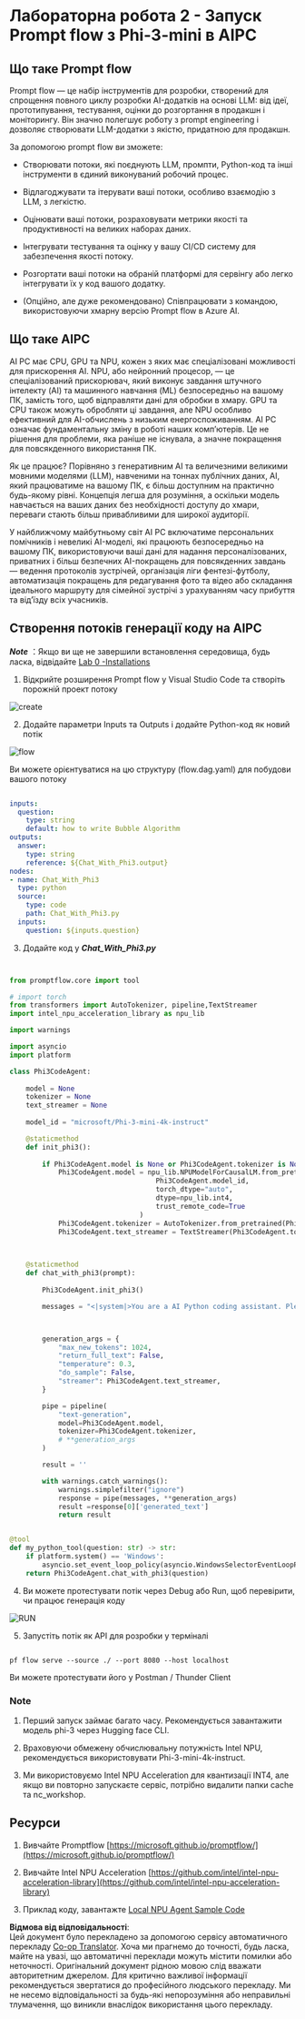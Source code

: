 <!--
CO_OP_TRANSLATOR_METADATA:
{
  "original_hash": "bc29f7fe7fc16bed6932733eac8c81b8",
  "translation_date": "2025-07-17T04:03:13+00:00",
  "source_file": "md/02.Application/02.Code/Phi3/VSCodeExt/HOL/AIPC/02.PromptflowWithNPU.md",
  "language_code": "uk"
}
-->
# **Лабораторна робота 2 - Запуск Prompt flow з Phi-3-mini в AIPC**

## **Що таке Prompt flow**

Prompt flow — це набір інструментів для розробки, створений для спрощення повного циклу розробки AI-додатків на основі LLM: від ідеї, прототипування, тестування, оцінки до розгортання в продакшн і моніторингу. Він значно полегшує роботу з prompt engineering і дозволяє створювати LLM-додатки з якістю, придатною для продакшн.

За допомогою prompt flow ви зможете:

- Створювати потоки, які поєднують LLM, промпти, Python-код та інші інструменти в єдиний виконуваний робочий процес.

- Відлагоджувати та ітерувати ваші потоки, особливо взаємодію з LLM, з легкістю.

- Оцінювати ваші потоки, розраховувати метрики якості та продуктивності на великих наборах даних.

- Інтегрувати тестування та оцінку у вашу CI/CD систему для забезпечення якості потоку.

- Розгортати ваші потоки на обраній платформі для сервінгу або легко інтегрувати їх у код вашого додатку.

- (Опційно, але дуже рекомендовано) Співпрацювати з командою, використовуючи хмарну версію Prompt flow в Azure AI.

## **Що таке AIPC**

AI PC має CPU, GPU та NPU, кожен з яких має спеціалізовані можливості для прискорення AI. NPU, або нейронний процесор, — це спеціалізований прискорювач, який виконує завдання штучного інтелекту (AI) та машинного навчання (ML) безпосередньо на вашому ПК, замість того, щоб відправляти дані для обробки в хмару. GPU та CPU також можуть обробляти ці завдання, але NPU особливо ефективний для AI-обчислень з низьким енергоспоживанням. AI PC означає фундаментальну зміну в роботі наших комп’ютерів. Це не рішення для проблеми, яка раніше не існувала, а значне покращення для повсякденного використання ПК.

Як це працює? Порівняно з генеративним AI та величезними великими мовними моделями (LLM), навченими на тоннах публічних даних, AI, який працюватиме на вашому ПК, є більш доступним на практично будь-якому рівні. Концепція легша для розуміння, а оскільки модель навчається на ваших даних без необхідності доступу до хмари, переваги стають більш привабливими для широкої аудиторії.

У найближчому майбутньому світ AI PC включатиме персональних помічників і невеликі AI-моделі, які працюють безпосередньо на вашому ПК, використовуючи ваші дані для надання персоналізованих, приватних і більш безпечних AI-покращень для повсякденних завдань — ведення протоколів зустрічей, організація ліги фентезі-футболу, автоматизація покращень для редагування фото та відео або складання ідеального маршруту для сімейної зустрічі з урахуванням часу прибуття та від’їзду всіх учасників.

## **Створення потоків генерації коду на AIPC**

***Note*** ：Якщо ви ще не завершили встановлення середовища, будь ласка, відвідайте [Lab 0 -Installations](./01.Installations.md)

1. Відкрийте розширення Prompt flow у Visual Studio Code та створіть порожній проект потоку

![create](../../../../../../../../../translated_images/pf_create.bde888dc83502eba082a058175bbf1eee6791219795393a386b06fd3043ec54d.uk.png)

2. Додайте параметри Inputs та Outputs і додайте Python-код як новий потік

![flow](../../../../../../../../../translated_images/pf_flow.520824c0969f2a94f17e947f86bdc4b4c6c88a2efa394fe3bcfb58c0dbc578a7.uk.png)

Ви можете орієнтуватися на цю структуру (flow.dag.yaml) для побудови вашого потоку

```yaml

inputs:
  question:
    type: string
    default: how to write Bubble Algorithm
outputs:
  answer:
    type: string
    reference: ${Chat_With_Phi3.output}
nodes:
- name: Chat_With_Phi3
  type: python
  source:
    type: code
    path: Chat_With_Phi3.py
  inputs:
    question: ${inputs.question}


```

3. Додайте код у ***Chat_With_Phi3.py***

```python


from promptflow.core import tool

# import torch
from transformers import AutoTokenizer, pipeline,TextStreamer
import intel_npu_acceleration_library as npu_lib

import warnings

import asyncio
import platform

class Phi3CodeAgent:
    
    model = None
    tokenizer = None
    text_streamer = None
    
    model_id = "microsoft/Phi-3-mini-4k-instruct"

    @staticmethod
    def init_phi3():
        
        if Phi3CodeAgent.model is None or Phi3CodeAgent.tokenizer is None or Phi3CodeAgent.text_streamer is None:
            Phi3CodeAgent.model = npu_lib.NPUModelForCausalLM.from_pretrained(
                                    Phi3CodeAgent.model_id,
                                    torch_dtype="auto",
                                    dtype=npu_lib.int4,
                                    trust_remote_code=True
                                )
            Phi3CodeAgent.tokenizer = AutoTokenizer.from_pretrained(Phi3CodeAgent.model_id)
            Phi3CodeAgent.text_streamer = TextStreamer(Phi3CodeAgent.tokenizer, skip_prompt=True)

    

    @staticmethod
    def chat_with_phi3(prompt):
        
        Phi3CodeAgent.init_phi3()

        messages = "<|system|>You are a AI Python coding assistant. Please help me to generate code in Python.The answer only genertated Python code, but any comments and instructions do not need to be generated<|end|><|user|>" + prompt +"<|end|><|assistant|>"



        generation_args = {
            "max_new_tokens": 1024,
            "return_full_text": False,
            "temperature": 0.3,
            "do_sample": False,
            "streamer": Phi3CodeAgent.text_streamer,
        }

        pipe = pipeline(
            "text-generation",
            model=Phi3CodeAgent.model,
            tokenizer=Phi3CodeAgent.tokenizer,
            # **generation_args
        )

        result = ''

        with warnings.catch_warnings():
            warnings.simplefilter("ignore")
            response = pipe(messages, **generation_args)
            result =response[0]['generated_text']
            return result


@tool
def my_python_tool(question: str) -> str:
    if platform.system() == 'Windows':
        asyncio.set_event_loop_policy(asyncio.WindowsSelectorEventLoopPolicy())
    return Phi3CodeAgent.chat_with_phi3(question)


```

4. Ви можете протестувати потік через Debug або Run, щоб перевірити, чи працює генерація коду

![RUN](../../../../../../../../../translated_images/pf_run.4239e8a0b420a58284edf6ee1471c1697c345670313c8e7beac0edaee15b9a9d.uk.png)

5. Запустіть потік як API для розробки у терміналі

```

pf flow serve --source ./ --port 8080 --host localhost   

```

Ви можете протестувати його у Postman / Thunder Client

### **Note**

1. Перший запуск займає багато часу. Рекомендується завантажити модель phi-3 через Hugging face CLI.

2. Враховуючи обмежену обчислювальну потужність Intel NPU, рекомендується використовувати Phi-3-mini-4k-instruct.

3. Ми використовуємо Intel NPU Acceleration для квантизації INT4, але якщо ви повторно запускаєте сервіс, потрібно видалити папки cache та nc_workshop.

## **Ресурси**

1. Вивчайте Promptflow [https://microsoft.github.io/promptflow/](https://microsoft.github.io/promptflow/)

2. Вивчайте Intel NPU Acceleration [https://github.com/intel/intel-npu-acceleration-library](https://github.com/intel/intel-npu-acceleration-library)

3. Приклад коду, завантажте [Local NPU Agent Sample Code](../../../../../../../../../code/07.Lab/01/AIPC)

**Відмова від відповідальності**:  
Цей документ було перекладено за допомогою сервісу автоматичного перекладу [Co-op Translator](https://github.com/Azure/co-op-translator). Хоча ми прагнемо до точності, будь ласка, майте на увазі, що автоматичні переклади можуть містити помилки або неточності. Оригінальний документ рідною мовою слід вважати авторитетним джерелом. Для критично важливої інформації рекомендується звертатися до професійного людського перекладу. Ми не несемо відповідальності за будь-які непорозуміння або неправильні тлумачення, що виникли внаслідок використання цього перекладу.